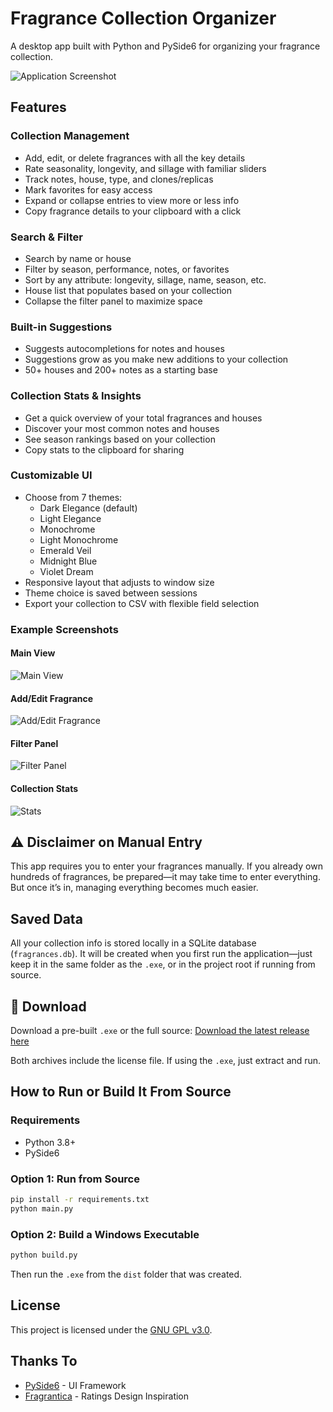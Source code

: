 # Fragrance Collection Organizer

A desktop app built with Python and PySide6 for organizing your fragrance collection.

![Application Screenshot](screenshots/main_view.png)

## Features

### Collection Management
- Add, edit, or delete fragrances with all the key details
- Rate seasonality, longevity, and sillage with familiar sliders
- Track notes, house, type, and clones/replicas
- Mark favorites for easy access
- Expand or collapse entries to view more or less info
- Copy fragrance details to your clipboard with a click

### Search & Filter
- Search by name or house
- Filter by season, performance, notes, or favorites
- Sort by any attribute: longevity, sillage, name, season, etc.
- House list that populates based on your collection
- Collapse the filter panel to maximize space

### Built-in Suggestions
- Suggests autocompletions for notes and houses
- Suggestions grow as you make new additions to your collection
- 50+ houses and 200+ notes as a starting base

### Collection Stats & Insights
- Get a quick overview of your total fragrances and houses
- Discover your most common notes and houses
- See season rankings based on your collection
- Copy stats to the clipboard for sharing

### Customizable UI
- Choose from 7 themes:
  - Dark Elegance (default)
  - Light Elegance
  - Monochrome
  - Light Monochrome
  - Emerald Veil
  - Midnight Blue
  - Violet Dream
- Responsive layout that adjusts to window size
- Theme choice is saved between sessions
- Export your collection to CSV with flexible field selection

### Example Screenshots

#### Main View
![Main View](screenshots/main_view.png)

#### Add/Edit Fragrance
![Add/Edit Fragrance](screenshots/add_edit.png)

#### Filter Panel
![Filter Panel](screenshots/filters.png)

#### Collection Stats
![Stats](screenshots/stats.png)

## ⚠️ Disclaimer on Manual Entry

This app requires you to enter your fragrances manually. If you already own hundreds of fragrances, be prepared—it may take time to enter everything. But once it’s in, managing everything becomes much easier.

## Saved Data

All your collection info is stored locally in a SQLite database (`fragrances.db`). It will be created when you first run the application—just keep it in the same folder as the `.exe`, or in the project root if running from source.

## 🔗 Download

Download a pre-built `.exe` or the full source:
[Download the latest release here](https://github.com/yourusername/your-repo/releases/latest)

Both archives include the license file. If using the `.exe`, just extract and run.

## How to Run or Build It From Source

### Requirements
- Python 3.8+
- PySide6

### Option 1: Run from Source
```bash
pip install -r requirements.txt
python main.py
```

### Option 2: Build a Windows Executable
```bash
python build.py
```
Then run the `.exe` from the `dist` folder that was created.

## License
This project is licensed under the [GNU GPL v3.0](LICENSE).

## Thanks To
- [PySide6](https://doc.qt.io/qtforpython/) - UI Framework
- [Fragrantica](https://www.fragrantica.com/) - Ratings Design Inspiration